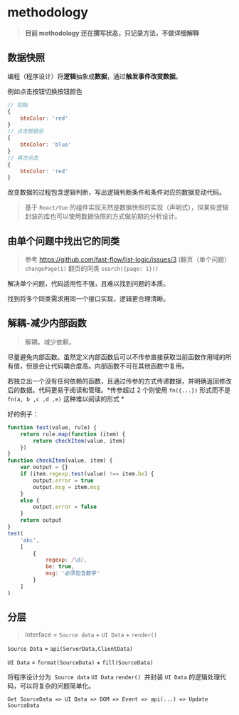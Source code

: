 # methodology

> **目前 methodology 还在撰写状态，只记录方法，不做详细解释**

## 数据快照

编程（程序设计）将**逻辑**抽象成**数据**，通过**触发事件改变数据**。

例如点击按钮切换按钮颜色

```js
// 初始
{
    btnColor: 'red'
}
// 点击按钮后
{
    btnColor: 'blue'
}
// 再次点击
{
    btnColor: 'red'
}
```

改变数据的过程包含逻辑判断，写出逻辑判断条件和条件对应的数据变动代码。

> 基于 `React/Vue` 的组件实现天然是数据快照的实现（声明式），但某些逻辑封装的库也可以使用数据快照的方式做前期的分析设计。

## 由单个问题中找出它的同类

> 参考 https://github.com/fast-flow/list-logic/issues/3  (翻页（单个问题） `changePage(1)`  翻页的同类 `search({page: 1}))`

解决单个问题，代码适用性不强，且难以找到问题的本质。

找到将多个同类需求用同一个接口实现，逻辑更合理清晰。

## 解耦-减少内部函数

> 解耦，减少依赖。

尽量避免内部函数。虽然定义内部函数后可以不传参直接获取当前函数作用域的所有值，但是会让代码耦合度高。内部函数不可在其他函数中复用。

若独立出一个没有任何依赖的函数，且通过传参的方式传递数据，并明确返回修改后的数据。代码更易于阅读和管理。*传参超过 2 个则使用  `fn({...})` 形式而不是 `fn(a, b ,c ,d ,e)` 这种难以阅读的形式 *

好的例子：
```js
function test(value, rule) {
    return rule.map(function (item) {
        return checkItem(value, item)
    })
}
function checkItem(value, item) {
    var output = {}
    if (item.regexp.test(value) !== item.be) {
        output.error = true
        output.msg = item.msg
    }
    else {
        output.error = false
    }
    return output
}
test(
    'abc',
    [
        {
            regexp: /\d/,
            be: true,
            msg: '必须包含数字'
        }
    ]
)
```

## 分层

> Interface = `Source data` + `UI Data` + `render() `

`Source Data` = `api(ServerData,ClientData)`

`UI Data` = `format(SourceData)` + `fill(SourceData)`

将程序设计分为  `Source data` `UI Data` `render()`  并封装 `UI Data` 的逻辑处理代码，可以将复杂的问题简单化。

`Get SourceData => UI Data => DOM => Event => api(...) => Update SourceData`
